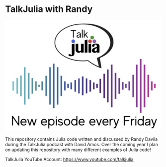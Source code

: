 # TalkJulia with Randy

![Drag Racing](TalkJulia_image.png)

This repository contains Julia code written and discussed by Randy Davila during the TalkJulia podcast with David Amos. Over the coming year I plan on updating this repository with many different examples of Julia code!


TalkJulia YouTube Account: https://www.youtube.com/talkjulia



